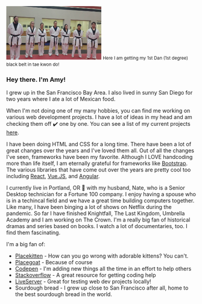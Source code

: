 
<img src="https://github.com/amyscotteng/amyscotteng/blob/main/TKD.jpg" style="max-width: 50%;" alt="black belt" title="Just a few of the amazing people I trained with ❤️">
<small>Here I am getting my 1st Dan (1st degree) black belt in tae kwon do!</small>

<h3>Hey there. I'm Amy!</h3>
<p>I grew up in the San Francisco Bay Area. I also lived in sunny San Diego for two years where I ate a lot of Mexican food.</p>

<p>When I'm not doing one of my many hobbies, you can find me working on various web development projects. I have a lot of ideas in my head and am checking them off ✔️ one by one. You can see a list of my current projects <a href="https://github.com/amyscotteng?tab=projects">here</a>. </p>

<p>I have been doing HTML and CSS for a long time. There have been a lot of great changes over the years and I've loved them all. Out of all the changes I've seen, frameworks have been my favorite. Although I LOVE handcoding more than life itself, I am eternally grateful for frameworks like <a href="https://github.com/twbs/bootstrap">Bootstrap</a>. The various libraries that have come out over the years are pretty cool too including <a href="https://github.com/facebook/react">React</a>, <a href="https://github.com/vuejs/vue">Vue.JS</a>, and <a href="https://github.com/angular">Angular</a>.

</p>

<p>I currently live in Portland, OR 🌲 with my husband, Nate, who is a Senior Desktop technician for a Fortune 100 company. I enjoy having a spouse who is in a techincal field and we have a great time building computers together. Like many, I have been binging a lot of shows on Netflix during the pandemic. So far I have finished Knightfall, The Last Kingdom, Umbrella Academy and I am working on The Crown. I'm a really big fan of historical dramas and series based on books. I watch a lot of documentaries, too. I find them fascinating. </p></p>

<p>I'm a big fan of:
  <ul>
    <li><a href="http://placekitten.com/">Placekitten</a> - How can you go wrong with adorable kittens? You can't.  </li>
    <li><a href="https://github.com/rosshettel/placegoat">Placegoat</a> - Because of course  </li>
    <li><a href="https://codepen.io/amyscotteng/">Codepen</a> - I'm adding new things all the time in an effort to help others </li>
    <li><a href="https://stackoverflow.com/">Stackoverflow</a> - A great resource for getting coding help </li>
    <li><a href="https://www.npmjs.com/package/live-server">LiveServer</a> - Great for testing web dev projects locally!  </li>
    <li>Sourdough bread - I grew up close to San Francisco after all, home to the best sourdough bread in the world. </li>
  </ul>


</p>


